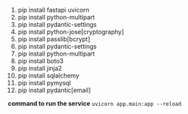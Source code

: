 1. pip install fastapi uvicorn
2. pip install python-multipart
3. pip install pydantic-settings
4. pip install python-jose[cryptography]
5. pip install passlib[bcrypt]
6. pip install pydantic-settings
7. pip install python-multipart
8. pip install boto3
9. pip install jinja2
10. pip install sqlalchemy
11. pip install pymysql
12. pip install pydantic[email]

****command to run the service****
```uvicorn app.main:app --reload``` 
